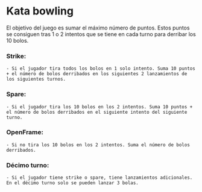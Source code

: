 # Kata bowling

El objetivo del juego es sumar el máximo número de puntos. Estos puntos se consiguen tras 1 o 2 intentos que se tiene en cada turno para derribar los 10 bolos.

### Strike:

    - Si el jugador tira todos los bolos en 1 solo intento. Suma 10 puntos + el número de bolos derribados en los siguientes 2 lanzamientos de los siguientes turnos.

### Spare:

    - Si el jugador tira los 10 bolos en los 2 intentos. Suma 10 puntos + el número de bolos derribados en el siguiente intento del siguiente turno.

### OpenFrame:

    - Si no tira los 10 bolos en los 2 intentos. Suma el número de bolos derribados.

### Décimo turno:

    - Si el jugador tiene strike o spare, tiene lanzamientos adicionales. En el décimo turno solo se pueden lanzar 3 bolas.
